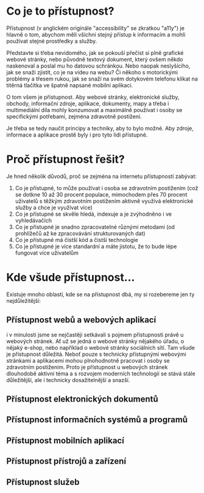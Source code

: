 # Co je to přístupnost?

Přístupnost (v anglickém originále "accessibility" se zkratkou "a11y") je hlavně o tom, abychom měli všichni stejný přístup k informacím a mohli používat stejné prostředky a služby.

Představte si třeba nevidomého, jak se pokouší přečíst si plně grafické webové stránky, nebo původně textový dokument, který ovšem někdo naskenoval a poslal mu ho datovou schránkou. Nebo naopak neslyšícího, jak se snaží zjistit, co je na videu na webu? Či někoho s motorickými problémy a třesem rukou, jak se snaží na svém dotykovém telefonu klikat na titěrná tlačítka ve špatně napsané mobilní aplikaci.

O tom všem je přístupnost. Aby webové stránky, elektronické služby, obchody, informační zdroje, aplikace, dokumenty, mapy a třeba i multimediální díla mohly konzumovat a maximálně používat i osoby se specifickými potřebami, zejména zdravotně postižení.

Je třeba se tedy naučit principy a techniky, aby to bylo možné. Aby zdroje, informace a aplikace prostě byly i pro tyto lidi přístupné.

# Proč přístupnost řešit?

Je hned několik důvodů, proč se zejména na internetu přístupností zabývat:

1. Co je přístupné, to může používat i osoba se zdravotním postižením (což se dotkne 10 až 30 procent populace, mimochodem přes 70 procent uživatelů s těžkým zdravotním postižením aktivně využívá elektronické služby a chce je využívat více)
2. Co je přístupné se skvěle hledá, indexuje a je zvýhodněno i ve vyhledávačích
3. Co je přístupné je snadno zpracovatelné různými metodami (od prohlížečů až ke zpracovávání strukturovaných dat)
4. Co je přístupné má čistší kód a čistší technologie
5. Co je přístupné je více standardní a máte jistotu, že to bude lépe fungovat více uživatelům

# Kde všude přístupnost...

Existuje mnoho oblastí, kde se na přístupnost dbá, my si rozebereme jen ty nejdůležitější:

## Přístupnost webů a webových aplikací

i v minulosti jsme se nejčastěji setkávali s pojmem přístupnosti právě u webových stránek. Ať už se jedná o webové stránky nějakého úřadu, o nějaký e-shop, nebo například o webové stránky sociálních sítí. Tam všude je přístupnost důležitá. Neboť pouze s technicky přístupnými webovými stránkami a aplikacemi mohou plnohodnotně pracovat i osoby se zdravotním postižením. Proto je přístupnost u webových stránek dlouhodobě aktivní téma a s rozvojem moderních technologií se stává stále důležitější, ale i technicky dosažitelnější a snazší.


## Přístupnost elektronických dokumentů

## Přístupnost informačních systémů a programů

## Přístupnost mobilních aplikací

## Přístupnost přístrojů a zařízení

## Přístupnost služeb



